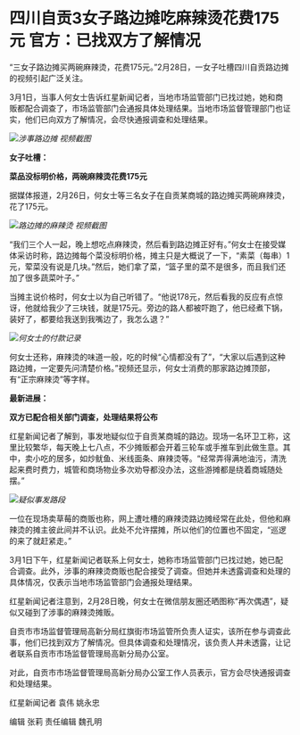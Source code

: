 # 四川自贡3女子路边摊吃麻辣烫花费175元 官方：已找双方了解情况

“三女子路边摊买两碗麻辣烫，花费175元。”2月28日，一女子吐槽四川自贡路边摊的视频引起广泛关注。

3月1日，当事人何女士告诉红星新闻记者，当地市场监管部门已找过她，她和商贩都配合调查了，市场监管部门会通报具体处理结果。当地市场监督管理部门也证实，他们已向双方了解情况，会尽快通报调查和处理结果。

![](https://inews.gtimg.com/om_bt/O5Uybqoi_-3Z7jahpMPC1C8P5W3vYOzhqrSCEx7PZDyFIAA/1000)_涉事路边摊
视频截图_

**女子吐槽：**

**菜品没标明价格，两碗麻辣烫花费175元**

据媒体报道，2月26日，何女士等三名女子在自贡某商城的路边摊买两碗麻辣烫，花了175元。

![](https://inews.gtimg.com/om_bt/OfyZVvC299mejN0IoD-r0NXXfI0aVHSA3LRYl7CMdzF8EAA/1000)_路边摊的麻辣烫
视频截图_

“我们三个人一起，晚上想吃点麻辣烫，然后看到路边摊正好有。”何女士在接受媒体采访时称，路边摊每个菜没标明价格，摊主只是大概说了一下，“素菜（每串）1元，荤菜没有说是几块。”然后，她们拿了菜，“篮子里的菜不是很多，而且我们还加了很多蔬菜叶子。”

当摊主说价格时，何女士以为自己听错了。“他说178元，然后看我的反应有点惊讶，他就给我少了三块钱，就是175元。旁边的路人都被吓跑了，他已经煮下锅，装好了，都要给我送到我嘴边了，我怎么退？”

![](https://inews.gtimg.com/om_bt/OMFWrf36vQi7eYHIaX3cZSXJ5Iz-ZEuMVtETE5ITb8gacAA/1000)_何女士的付款记录_

何女士还称，麻辣烫的味道一般，吃的时候“心情都没有了”，“大家以后遇到这种路边摊，一定要先问清楚价格。”视频还显示，何女士消费的那家路边摊顶部，有“正宗麻辣烫”等字样。

**最新进展：**

**双方已配合相关部门调查，处理结果将公布**

红星新闻记者了解到，事发地疑似位于自贡某商城的路边。现场一名环卫工称，这里比较繁华，每天晚上七八点，不少摊贩都会开着三轮车或手推车到此做生意。其中，卖小吃的居多，如炒鱿鱼、米线面条、麻辣烫等。“经常弄得满地油污，清洗起来费时费力，城管和商场物业多次劝导都没办法，这些游摊都是绕着商城随处摆。”

![](https://inews.gtimg.com/om_bt/OtaOBORTA_nmqySqvdQOzZO69DgO-qSez30RT0hih-Pb8AA/1000)_疑似事发路段_

一位在现场卖草莓的商贩也称，网上遭吐槽的麻辣烫路边摊经常在此处，但他和麻辣烫的摊主彼此间并不认识。此处不允许摆摊，所以他们的位置也不固定，“巡逻的来了就赶紧走。”

3月1日下午，红星新闻记者联系上何女士，她称市场监管部门已找过她，她已配合调查。此外，涉事的麻辣烫商贩也配合接受了调查。但她并未透露调查和处理的具体情况，仅表示当地市场监管部门会通报处理结果。

红星新闻记者注意到，2月28日晚，何女士在微信朋友圈还晒图称“再次偶遇”，疑似又碰到了涉事的麻辣烫摊贩。

自贡市市场监督管理局高新分局红旗街市场监管所负责人证实，该所在参与调查此事，他们已找到双方了解情况。但具体调查和处理情况，该负责人并未透露，让记者联系自贡市市场监督管理局高新分局办公室。

对此，自贡市市场监督管理局高新分局办公室工作人员表示，官方会尽快通报调查和处理结果。

红星新闻记者 袁伟 姚永忠

编辑 张莉 责任编辑 魏孔明

